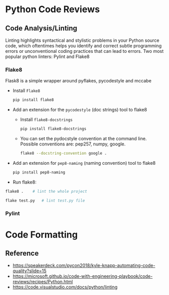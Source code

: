 # Python Code Reviews


## Code Analysis/Linting
Linting highlights syntactical and stylistic problems in your Python source code, which oftentimes helps you identify and correct subtle programming errors or unconventional coding practices that can lead to errors. Two most popular python linters: Pylint and Flake8

### Flake8
Flask8 is a simple wrapper around pyflakes, pycodestyle and mccabe

- Install `Flake8`
    ```bash
    pip install flake8
    ```
- Add an extension for the `pycodestyle` (doc strings) tool to flake8

    - Install `flake8-docstrings`
        ```bash
        pip install flake8-docstrings
        ```
    - You can set the pydocstyle convention at the command line. Possible conventions are: pep257, numpy, google.
        ```bash
        flake8 --docstring-convention google .
        ```
- Add an extension for `pep8-naming` (naming convention) tool to flake8
    ```bash
    pip install pep8-naming
    ```
- Run flake8:
```bash
flake8 .    # lint the whole project
```

```bash
flake test.py   # lint test.py file
```
 
### Pylint

# Code Formatting



## Reference
- https://speakerdeck.com/pycon2018/kyle-knapp-automating-code-quality?slide=15
- https://microsoft.github.io/code-with-engineering-playbook/code-reviews/recipes/Python.html
- https://code.visualstudio.com/docs/python/linting